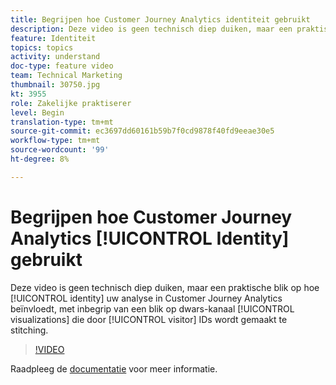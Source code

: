 ```yaml
---
title: Begrijpen hoe Customer Journey Analytics identiteit gebruikt
description: Deze video is geen technisch diep duiken, maar een praktische blik op hoe de identiteit uw analyse in Adobe Customer Journey Analytics beïnvloedt, met inbegrip van een blik op dwars-kanaalvisualisaties die door bezoekersidentiteitskaart mogelijk worden gemaakt te stikken.
feature: Identiteit
topics: topics
activity: understand
doc-type: feature video
team: Technical Marketing
thumbnail: 30750.jpg
kt: 3955
role: Zakelijke praktiserer
level: Begin
translation-type: tm+mt
source-git-commit: ec3697dd60161b59b7f0cd9878f40fd9eeae30e5
workflow-type: tm+mt
source-wordcount: '99'
ht-degree: 8%

---
```



# Begrijpen hoe Customer Journey Analytics [!UICONTROL Identity] gebruikt

Deze video is geen technisch diep duiken, maar een praktische blik op hoe [!UICONTROL identity] uw analyse in Customer Journey Analytics beïnvloedt, met inbegrip van een blik op dwars-kanaal [!UICONTROL visualizations] die door [!UICONTROL visitor] IDs wordt gemaakt te stitching.

>[!VIDEO](https://video.tv.adobe.com/v/30750/?quality=12&enable10seconds=on&speedcontrol=on)

Raadpleeg de [documentatie](https://docs.adobe.com/content/help/en/analytics-platform/using/cja-landing.html) voor meer informatie.
